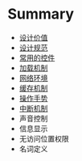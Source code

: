 # Summary

* [设计价值](README.md)
* [设计规范](chapter1.md)
* [常用的控件](chang-yong-de-kong-jian.md)
* [加载机制](jia-zai-ji-zhi.md)
* [网络环境](wang-luo-huan-jing.md)
* [缓存机制](huan-cun-ji-zhi.md)
* [操作手势](cao-zuo-shou-shi.md)
* [中断机制](zhong-duan-ji-zhi.md)
* 声音控制
* 信息显示
* 无访问位置权限
* 名词定义

